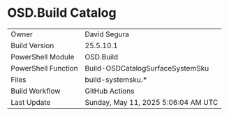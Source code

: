 ﻿# OSD.Build Catalog

| | |
|-|-|
| Owner | David Segura |
| Build Version | 25.5.10.1 |
| PowerShell Module | OSD.Build |
| PowerShell Function | Build-OSDCatalogSurfaceSystemSku |
| Files | build-systemsku.* |
| Build Workflow | GitHub Actions |
| Last Update | Sunday, May 11, 2025 5:06:04 AM UTC |
